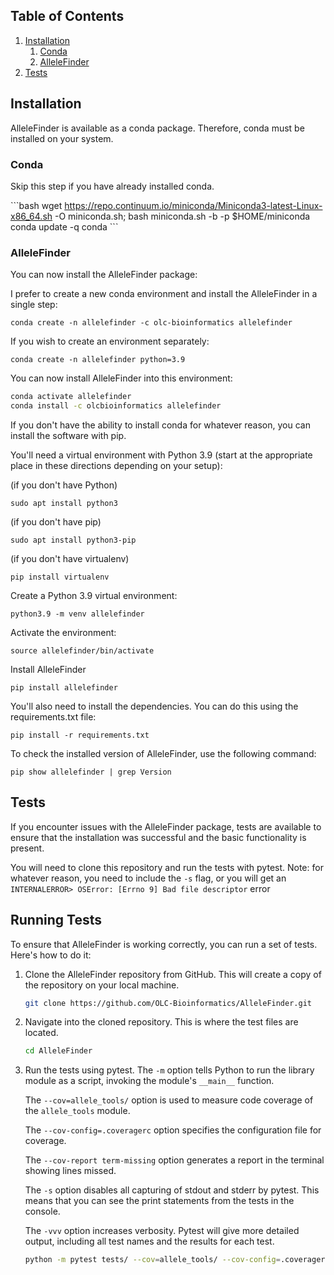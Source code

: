 ## Table of Contents
1. [Installation](#installation)
    1. [Conda](#conda)
    2. [AlleleFinder](#allelefinder)
2. [Tests](#tests)

## Installation <a name="installation"></a>

AlleleFinder is available as a conda package. Therefore, conda must be installed on your system.

### Conda <a name="conda"></a>

Skip this step if you have already installed conda.

\```bash
wget https://repo.continuum.io/miniconda/Miniconda3-latest-Linux-x86_64.sh -O miniconda.sh;
bash miniconda.sh -b -p $HOME/miniconda
conda update -q conda
\```

### AlleleFinder <a name="allelefinder"></a>

You can now install the AlleleFinder package:

I prefer to create a new conda environment and install the AlleleFinder in a single step:

`conda create -n allelefinder -c olc-bioinformatics allelefinder`

If you wish to create an environment separately:

`conda create -n allelefinder python=3.9`

You can now install AlleleFinder into this environment:

```bash
conda activate allelefinder
conda install -c olcbioinformatics allelefinder
```

If you don't have the ability to install conda for whatever reason, you can install the software with pip.

You'll need a virtual environment with Python 3.9 (start at the appropriate place in these directions depending on your setup):

(if you don't have Python)

`sudo apt install python3`

(if you don't have pip)

`sudo apt install python3-pip`

(if you don't have virtualenv)

`pip install virtualenv`

Create a Python 3.9 virtual environment:

`python3.9 -m venv allelefinder`

Activate the environment:

`source allelefinder/bin/activate`

Install AlleleFinder

`pip install allelefinder`

You'll also need to install the dependencies. You can do this using the requirements.txt file:

`pip install -r requirements.txt`

To check the installed version of AlleleFinder, use the following command:

`pip show allelefinder | grep Version`

## Tests <a name="tests"></a>

If you encounter issues with the AlleleFinder package, tests are available to ensure that the installation was successful and the basic functionality is present.

You will need to clone this repository and run the tests with pytest. Note: for whatever reason, you need to include the `-s` flag, or you will get an `INTERNALERROR> OSError: [Errno 9] Bad file descriptor` error 

## Running Tests

To ensure that AlleleFinder is working correctly, you can run a set of tests. Here's how to do it:

1. Clone the AlleleFinder repository from GitHub. This will create a copy of the repository on your local machine.

    ```bash
    git clone https://github.com/OLC-Bioinformatics/AlleleFinder.git
    ```

2. Navigate into the cloned repository. This is where the test files are located.

    ```bash
    cd AlleleFinder
    ```

3. Run the tests using pytest. The `-m` option tells Python to run the library module as a script, invoking the module's `__main__` function.

    The `--cov=allele_tools/` option is used to measure code coverage of the `allele_tools` module.

    The `--cov-config=.coveragerc` option specifies the configuration file for coverage.

    The `--cov-report term-missing` option generates a report in the terminal showing lines missed.

    The `-s` option disables all capturing of stdout and stderr by pytest. This means that you can see the print statements from the tests in the console.

    The `-vvv` option increases verbosity. Pytest will give more detailed output, including all test names and the results for each test.

    ```bash
    python -m pytest tests/ --cov=allele_tools/ --cov-config=.coveragerc --cov-report term-missing -s -vvv
    ```